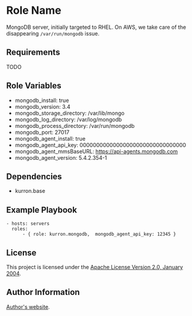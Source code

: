 Role Name
=========

MongoDB server, initially targeted to RHEL. On AWS, we take care of the
disappearing `/var/run/mongodb` issue.

Requirements
------------

TODO

Role Variables
--------------

* mongodb_install: true
* mongodb_version: 3.4
* mongodb_storage_directory: /var/lib/mongo
* mongodb_log_directory: /var/log/mongodb
* mongodb_process_directory: /var/run/mongodb
* mongodb_port: 27017
* mongodb_agent_install: true
* mongodb_agent_api_key: 00000000000000000000000000000000
* mongodb_agent_mmsBaseURL: https://api-agents.mongodb.com
* mongodb_agent_version: 5.4.2.354-1


Dependencies
------------

* kurron.base

Example Playbook
----------------

```
- hosts: servers
  roles:
      - { role: kurron.mongodb,  mongodb_agent_api_key: 12345 }
```

License
-------

This project is licensed under the [Apache License Version 2.0, January 2004](http://www.apache.org/licenses/).

Author Information
------------------

[Author's website](http://jvmguy.com/).
